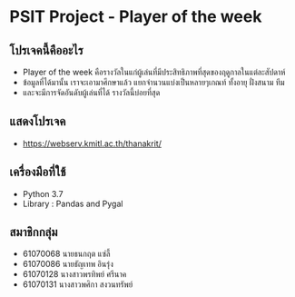 # PSIT Project - Player of the week
## โปรเจคนี้คืออะไร
* Player of the week คือรางวัลในแก่ผู้เล่นที่มีประสิทธิภาพที่สุดของฤดูกาลในแต่ละสัปดาห์ 
* ข้อมูลที่ได้มานั้น เราจะเอามาศึกษาแล้ว แยกจำนวนแบ่งเป็นหลายๆเกณท์ ทั้งอายุ ฝั่งสนาม ทีม
* และจะมีการจัดอันดับผู้เล่นที่ได้ รางวัลนี้บ่อยที่สุด
## แสดงโปรเจค
* https://webserv.kmitl.ac.th/thanakrit/
## เครื่องมือที่ใช้
* Python 3.7
* Library : Pandas and Pygal
## สมาชิกกลุ่ม
* 61070068 นายธนกฤต แซ่ลี้
* 61070086 นายธัญเทพ อินรุ่ง
* 61070128 นางสาวพรทิพย์  ศรีนาค
* 61070131 นางสาวพศิกา สงวนทรัพย์
